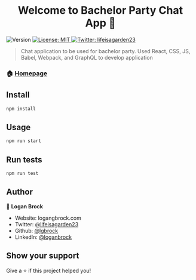 <h1 align="center">Welcome to Bachelor Party Chat App 👋</h1>
<p>
  <img alt="Version" src="https://img.shields.io/badge/version-0.1.0-blue.svg?cacheSeconds=2592000" />
  <a href="#" target="_blank">
    <img alt="License: MIT" src="https://img.shields.io/badge/License-MIT-yellow.svg" />
  </a>
  <a href="https://twitter.com/lifeisagarden23" target="_blank">
    <img alt="Twitter: lifeisagarden23" src="https://img.shields.io/twitter/follow/lifeisagarden23.svg?style=social" />
  </a>
</p>

> Chat application to be used for bachelor party. Used React, CSS, JS, Babel, Webpack, and GraphQL to develop application

### 🏠 [Homepage](https://github.com/lgbrock/bpartychat.git)

## Install

```sh
npm install
```

## Usage

```sh
npm run start
```

## Run tests

```sh
npm run test
```

## Author

👤 **Logan Brock**

* Website: logangbrock.com
* Twitter: [@lifeisagarden23](https://twitter.com/lifeisagarden23)
* Github: [@lgbrock](https://github.com/lgbrock)
* LinkedIn: [@loganbrock](https://linkedin.com/in/loganbrock)

## Show your support

Give a ⭐️ if this project helped you!

